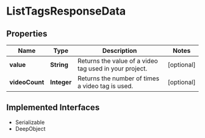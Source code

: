 

# ListTagsResponseData

## Properties

Name | Type | Description | Notes
------------ | ------------- | ------------- | -------------
**value** | **String** | Returns the value of a video tag used in your project. |  [optional]
**videoCount** | **Integer** | Returns the number of times a video tag is used. |  [optional]


## Implemented Interfaces

* Serializable
* DeepObject


